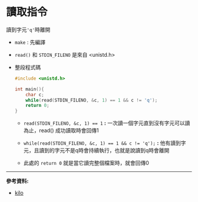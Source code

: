 # 讀取指令

讀到字元`'q'`時離開

* `make` : 先編譯

* `read()` 和 `STDIN_FILENO` 是來自 <unistd.h>

* 整段程式碼
    ```c
    #include <unistd.h>

    int main(){
        char c;
        while(read(STDIN_FILENO, &c, 1) == 1 && c != 'q');
        return 0; 
    }
    ```

    * `read(STDIN_FILENO, &c, 1) == 1` **:** 一次讀一個字元直到沒有字元可以讀為止，read() 成功讀取時會回傳1

    * `while(read(STDIN_FILENO, &c, 1) == 1 && c != 'q');` **:** 他有讀到字元，且讀到的字元不是q時會持續執行，也就是說讀到q時會離開

    * 此處的 `return 0` 就是當它讀完整個檔案時，就會回傳0

---
**參考資料:**

* [kilo](https://viewsourcecode.org/snaptoken/kilo/02.enteringRawMode.html)


